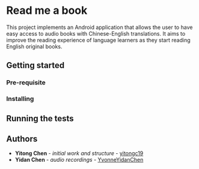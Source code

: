 # Read me a book
This project implements an Android application that allows the user to have easy access to audio books with Chinese-English translations. It aims to improve the reading experience of language learners as they start reading English original books.

## Getting started
### Pre-requisite

### Installing


## Running the tests

## Authors
* **Yitong Chen** - *initial work and structure* - [yitongc19](https://github.com/yitongc19)
* **Yidan Chen** - *audio recordings* - [YvonneYidanChen](https://github.com/YvonneYidanChen)
